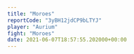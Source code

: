 ```yaml
---
title: "Moroes"
reportCode: "3yBH12jdCP9bLTYJ"
player: "Aurium"
fight: "Moroes"
date: 2021-06-07T18:57:55.202000+00:00
---
```


